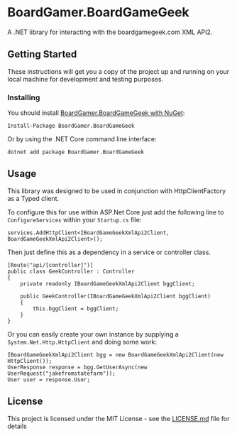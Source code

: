 # BoardGamer.BoardGameGeek

A .NET library for interacting with the boardgamegeek.com XML API2.

## Getting Started

These instructions will get you a copy of the project up and running on your local machine for development and testing purposes.

### Installing 

You should install [BoardGamer.BoardGameGeek with NuGet](https://www.nuget.org/packages/BoardGamer.BoardGameGeek/):

```
Install-Package BoardGamer.BoardGameGeek
```

Or by using the .NET Core command line interface:

```
dotnet add package BoardGamer.BoardGameGeek
```

## Usage

This library was designed to be used in conjunction with HttpClientFactory as a Typed client.

To configure this for use within ASP.Net Core just add the following line to `ConfigureServices` within your `Startup.cs` file:

```
services.AddHttpClient<IBoardGameGeekXmlApi2Client, BoardGameGeekXmlApi2Client>();
```

Then just define this as a dependency in a service or controller class.

```
[Route("api/[controller]")]
public class GeekController : Controller
{
	private readonly IBoardGameGeekXmlApi2Client bggClient;

	public GeekController(IBoardGameGeekXmlApi2Client bggClient) 
	{
		this.bggClient = bggClient;
	}
}
```

Or you can easily create your own instance by supplying a `System.Net.Http.HttpClient` and doing some work:

```
IBoardGameGeekXmlApi2Client bgg = new BoardGameGeekXmlApi2Client(new HttpClient());
UserResponse response = bgg.GetUserAsync(new UserRequest("jakefromstatefarm"));
User user = response.User;
```

## License

This project is licensed under the MIT License - see the [LICENSE.md](LICENSE.md) file for details